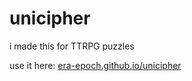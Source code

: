 # unicipher

i made this for TTRPG puzzles

use it here: [era-epoch.github.io/unicipher](https://era-epoch.github.io/unicipher)
